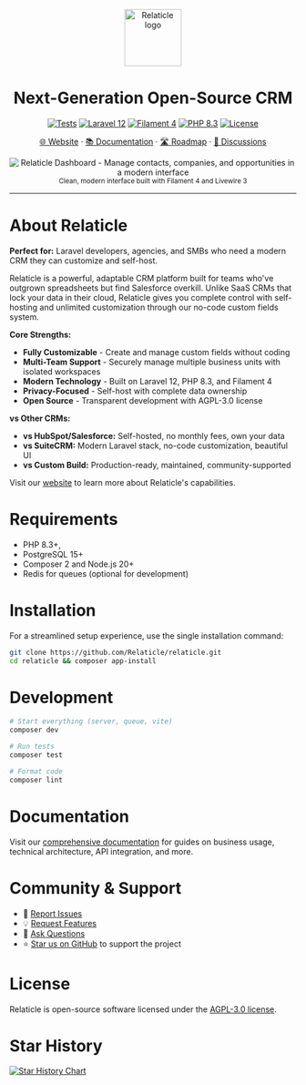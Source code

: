 <p align="center">
  <a href="https://relaticle.com">
    <img src="https://relaticle.com/relaticle-logo.svg" width="100px" alt="Relaticle logo" />
  </a>
</p>

<h1 align="center"> Next-Generation Open-Source CRM</h1>

<p align="center">
  <a href="https://github.com/Relaticle/relaticle/actions"><img src="https://img.shields.io/github/actions/workflow/status/Relaticle/relaticle/tests.yml?branch=main&style=for-the-badge&label=tests" alt="Tests"></a>
  <a href="https://laravel.com/docs/12.x"><img src="https://img.shields.io/badge/Laravel-12.x-FF2D20?style=for-the-badge&logo=laravel" alt="Laravel 12"></a>
  <a href="https://filamentphp.com"><img src="https://img.shields.io/badge/Filament-4.x-FBBC04?style=for-the-badge" alt="Filament 4"></a>
  <a href="https://php.net"><img src="https://img.shields.io/badge/PHP-8.3-777BB4?style=for-the-badge&logo=php" alt="PHP 8.3"></a>
  <a href="https://github.com/Relaticle/relaticle/blob/main/LICENSE"><img src="https://img.shields.io/badge/License-AGPL--3.0-blue.svg?style=for-the-badge" alt="License"></a>
</p>

<p align="center">
  <a href="https://relaticle.com">🌐 Website</a> ·
  <a href="https://relaticle.com/documentation">📚 Documentation</a> ·
  <a href="https://github.com/orgs/Relaticle/projects/1/views/1">🛣️ Roadmap</a> ·
  <a href="https://github.com/Relaticle/relaticle/discussions">💬 Discussions</a>
</p>

<p align="center">
  <img src="https://relaticle.com/images/github-preview-light.png" alt="Relaticle Dashboard - Manage contacts, companies, and opportunities in a modern interface" />
  <br>
  <sub>Clean, modern interface built with Filament 4 and Livewire 3</sub>
</p>

---

# About Relaticle

**Perfect for:** Laravel developers, agencies, and SMBs who need a modern CRM they can customize and self-host.

Relaticle is a powerful, adaptable CRM platform built for teams who've outgrown spreadsheets but find Salesforce overkill. Unlike SaaS CRMs that lock your data in their cloud, Relaticle gives you complete control with self-hosting and unlimited customization through our no-code custom fields system.

**Core Strengths:**
- **Fully Customizable** - Create and manage custom fields without coding
- **Multi-Team Support** - Securely manage multiple business units with isolated workspaces
- **Modern Technology** - Built on Laravel 12, PHP 8.3, and Filament 4
- **Privacy-Focused** - Self-host with complete data ownership
- **Open Source** - Transparent development with AGPL-3.0 license

**vs Other CRMs:**
- **vs HubSpot/Salesforce:** Self-hosted, no monthly fees, own your data
- **vs SuiteCRM:** Modern Laravel stack, no-code customization, beautiful UI
- **vs Custom Build:** Production-ready, maintained, community-supported

Visit our [website](https://relaticle.com) to learn more about Relaticle's capabilities.

# Requirements

- PHP 8.3+,
- PostgreSQL 15+
- Composer 2 and Node.js 20+
- Redis for queues (optional for development)

# Installation

For a streamlined setup experience, use the single installation command:

```bash
git clone https://github.com/Relaticle/relaticle.git
cd relaticle && composer app-install
```

# Development

```bash
# Start everything (server, queue, vite)
composer dev

# Run tests
composer test

# Format code
composer lint
```

# Documentation

Visit our [comprehensive documentation](https://relaticle.com/documentation) for guides on business usage, technical architecture, API integration, and more.

# Community & Support

- 🐛 [Report Issues](https://github.com/Relaticle/relaticle/issues)
- 💡 [Request Features](https://github.com/Relaticle/relaticle/discussions/categories/ideas)
- 💬 [Ask Questions](https://github.com/Relaticle/relaticle/discussions/categories/q-a)
- ⭐ [Star us on GitHub](https://github.com/Relaticle/relaticle) to support the project

# License

Relaticle is open-source software licensed under the [AGPL-3.0 license](LICENSE).

# Star History

[![Star History Chart](https://api.star-history.com/svg?repos=Relaticle/relaticle&type=Date)](https://www.star-history.com/#Relaticle/relaticle&Date)

